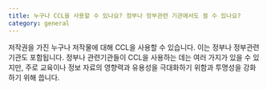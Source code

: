 ```yaml
---
title: 누구나 CCL을 사용할 수 있나요? 정부나 정부관련 기관에서도 쓸 수 있나요?
category: general
---
```


저작권을 가진 누구나 저작물에 대해 CCL을 사용할 수 있습니다. 이는 정부나 정부관련 기관도 포함됩니다. 정부나 관련기관들이 CCL을 사용하는 데는 여러 가지가 있을 수 있지만, 주로 교육이나 정보 자료의 영향력과 유용성을 극대화하기 위함과 투명성을 강화하기 위해 씁니다.